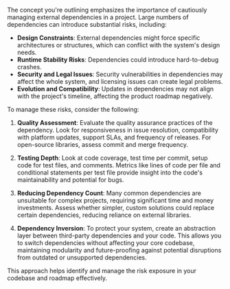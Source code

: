 The concept you're outlining emphasizes the importance of cautiously managing external dependencies in a project. Large numbers of dependencies can introduce substantial risks, including:

- **Design Constraints**: External dependencies might force specific architectures or structures, which can conflict with the system's design needs.
- **Runtime Stability Risks**: Dependencies could introduce hard-to-debug crashes.
- **Security and Legal Issues**: Security vulnerabilities in dependencies may affect the whole system, and licensing issues can create legal problems.
- **Evolution and Compatibility**: Updates in dependencies may not align with the project's timeline, affecting the product roadmap negatively.

To manage these risks, consider the following:

1. **Quality Assessment**: Evaluate the quality assurance practices of the dependency. Look for responsiveness in issue resolution, compatibility with platform updates, support SLAs, and frequency of releases. For open-source libraries, assess commit and merge frequency.

2. **Testing Depth**: Look at code coverage, test time per commit, setup code for test files, and comments. Metrics like lines of code per file and conditional statements per test file provide insight into the code's maintainability and potential for bugs.

3. **Reducing Dependency Count**: Many common dependencies are unsuitable for complex projects, requiring significant time and money investments. Assess whether simpler, custom solutions could replace certain dependencies, reducing reliance on external libraries.

4. **Dependency Inversion**: To protect your system, create an abstraction layer between third-party dependencies and your code. This allows you to switch dependencies without affecting your core codebase, maintaining modularity and future-proofing against potential disruptions from outdated or unsupported dependencies.

This approach helps identify and manage the risk exposure in your codebase and roadmap effectively.
